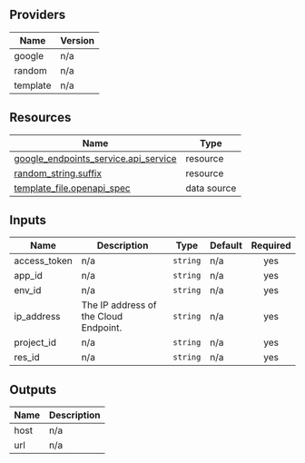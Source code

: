 <!-- BEGIN_TF_DOCS -->


## Providers

| Name | Version |
|------|---------|
| google | n/a |
| random | n/a |
| template | n/a |

## Resources

| Name | Type |
|------|------|
| [google_endpoints_service.api_service](https://registry.terraform.io/providers/hashicorp/google/latest/docs/resources/endpoints_service) | resource |
| [random_string.suffix](https://registry.terraform.io/providers/hashicorp/random/latest/docs/resources/string) | resource |
| [template_file.openapi_spec](https://registry.terraform.io/providers/hashicorp/template/latest/docs/data-sources/file) | data source |

## Inputs

| Name | Description | Type | Default | Required |
|------|-------------|------|---------|:--------:|
| access\_token | n/a | `string` | n/a | yes |
| app\_id | n/a | `string` | n/a | yes |
| env\_id | n/a | `string` | n/a | yes |
| ip\_address | The IP address of the Cloud Endpoint. | `string` | n/a | yes |
| project\_id | n/a | `string` | n/a | yes |
| res\_id | n/a | `string` | n/a | yes |

## Outputs

| Name | Description |
|------|-------------|
| host | n/a |
| url | n/a |
<!-- END_TF_DOCS -->